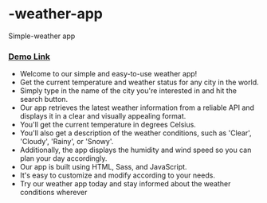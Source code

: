 # -weather-app
 Simple-weather app
<h3><a target="_blank" href="https://zeyadsayed1.github.io/-weather-app/">Demo Link</a></h3>

- Welcome to our simple and easy-to-use weather app!
- Get the current temperature and weather status for any city in the world.
- Simply type in the name of the city you're interested in and hit the search button.
- Our app retrieves the latest weather information from a reliable API and displays it in a clear and visually appealing format.
- You'll get the current temperature in degrees Celsius.
- You'll also get a description of the weather conditions, such as 'Clear', 'Cloudy', 'Rainy', or 'Snowy'.
- Additionally, the app displays the humidity and wind speed so you can plan your day accordingly.
- Our app is built using HTML, Sass, and JavaScript.
- It's easy to customize and modify according to your needs.
- Try our weather app today and stay informed about the weather conditions wherever
